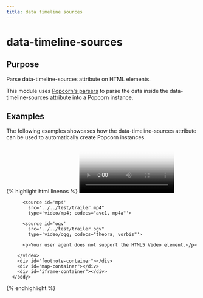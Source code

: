 ```yaml
---
title: data timeline sources
---
```

# data-timeline-sources #

## Purpose ##

Parse data-timeline-sources attribute on HTML elements.

This module uses [Popcorn's parsers](/popcorn-docs/parsers/) to parse the data inside the data-timeline-sources attribute into a Popcorn instance.

## Examples ##

The following examples showcases how the data-timeline-sources attribute can be used to automatically create Popcorn instances.

{% highlight html linenos %}
    <html>
      <head>
        <script src="popcorn-complete.js"></script>
      </head>
      <body>
        <video id="video" data-timeline-sources="data/data.json"
          controls
          width='250px'
          poster="../../test/poster.png">

          <source id='mp4'
            src="../../test/trailer.mp4"
            type='video/mp4; codecs="avc1, mp4a"'>

          <source id='ogv'
            src="../../test/trailer.ogv"
            type='video/ogg; codecs="theora, vorbis"'>

          <p>Your user agent does not support the HTML5 Video element.</p>

        </video>
        <div id="footnote-container"></div>
        <div id="map-container"></div>
        <div id="iframe-container"></div>
      </body>
   </html>
{% endhighlight %}
